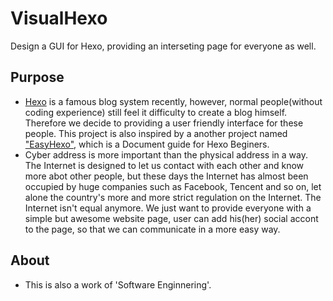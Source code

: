 # VisualHexo
Design a GUI for Hexo, providing an interseting page for everyone as well.

## Purpose 
- [Hexo](https://hexo.io/) is a famous blog system recently, however, normal people(without coding experience) still feel it difficulty to create a blog himself. Therefore we decide to providing a user friendly interface for these people. This project is also inspired by a another project named ["EasyHexo"](https://easyhexo.com/), which is a Document guide for Hexo Beginers.
- Cyber address is more important than the physical address in a way. The Internet is designed to let us contact with each other and know more abot other people, but these days the Internet has almost been occupied by huge companies such as Facebook, Tencent and so on, let alone the country's more and more strict regulation on the Internet. The Internet isn't equal anymore. We just want to provide everyone with a simple but awesome website page, user can add his(her) social accont to the page, so that we can communicate in a more easy way.

## About
- This is also a work of 'Software Enginnering'. 
